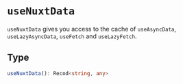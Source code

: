 # `useNuxtData`

`useNuxtData` gives you access to the cache of `useAsyncData`, `useLazyAsyncData`, `useFetch` and `useLazyFetch`.

## Type

```ts
useNuxtData():‌ Recod<string, any>
```